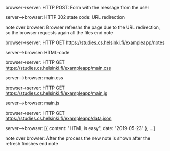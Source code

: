 browser->server: HTTP POST: Form with the message from the user

server-->browser: HTTP 302 state code: URL redirection

note over browser: Browser refreshs the page due to the URL redirection, so the browser requests again all the files end note

browser->server: HTTP GET https://studies.cs.helsinki.fi/exampleapp/notes

server-->browser: HTML-code

browser->server: HTTP GET https://studies.cs.helsinki.fi/exampleapp/main.css

server-->browser: main.css

browser->server: HTTP GET https://studies.cs.helsinki.fi/exampleapp/main.js

server-->browser: main.js

browser->server: HTTP GET https://studies.cs.helsinki.fi/exampleapp/data.json

server-->browser: [{ content: "HTML is easy", date: "2019-05-23" }, ...]

note over browser: After the process the new note is shown after the refresh finishes end note